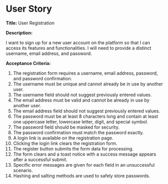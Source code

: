 # User Story

**Title:** User Registration

**Description:**

I want to sign up for a new user account on the platform so that I can access its features and functionalities. I will need to provide a distinct username, email address, and password.

**Acceptance Criteria:**

1. The registration form requires a username, email address, password, and password confirmation.
2. The username must be unique and cannot already be in use by another user.
3. The username field should not suggest previously entered values.
4. The email address must be valid and cannot be already in use by another user.
5. The email address field should not suggest previously entered values.
6. The password must be at least 8 characters long and contain at least one uppercase letter, lowercase letter, digit, and special symbol.
7. The password field should be masked for security.
8. The password confirmation must match the password exactly.
9. A login link is available on the registration page.
10. Clicking the login link clears the registration form.
11. The register button submits the form data for processing.
12. The form clears and a toast notice with a success message appears after a successful submit.
13. Specific error messages are given for each field in an unsuccessful scenario.
14. Hashing and salting methods are used to safely store passwords.